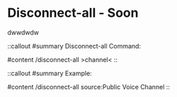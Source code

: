 # Disconnect-all - Soon

dwwdwdw

::callout
#summary
Disconnect-all Command:

#content
/disconnect-all >channel<
::

::callout
#summary
Example:

#content
/disconnect-all source:Public Voice Channel
::